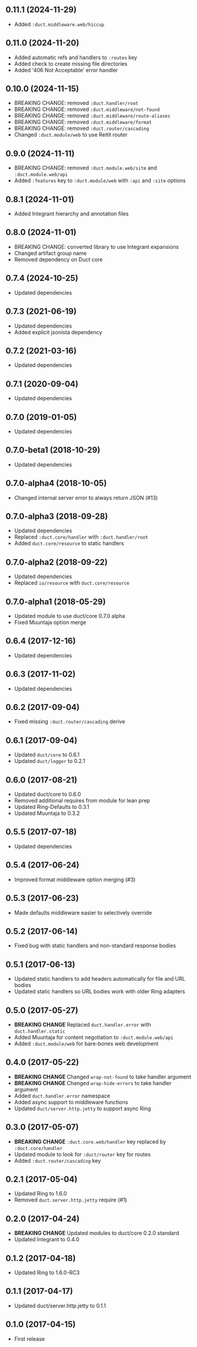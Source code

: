 ## 0.11.1 (2024-11-29)

* Added `:duct.middleware.web/hiccup`

## 0.11.0 (2024-11-20)

* Added automatic refs and handlers to `:routes` key
* Added check to create missing file directories
* Added '406 Not Acceptable' error handler

## 0.10.0 (2024-11-15)

* BREAKING CHANGE: removed `:duct.handler/root`
* BREAKING CHANGE: removed `:duct.middleware/not-found`
* BREAKING CHANGE: removed `:duct.middleware/route-aliases`
* BREAKING CHANGE: removed `:duct.middleware/format`
* BREAKING CHANGE: removed `:duct.router/cascading`
* Changed `:duct.module/web` to use Reitit router

## 0.9.0 (2024-11-11)

* BREAKING CHANGE: removed `:duct.module.web/site` and `:duct.module.web/api`
* Added `:features` key to `:duct.module/web` with `:api` and `:site` options

## 0.8.1 (2024-11-01)

* Added Integrant hierarchy and annotation files

## 0.8.0 (2024-11-01)

* BREAKING CHANGE: converted library to use Integrant expansions
* Changed artifact group name
* Removed dependency on Duct core

## 0.7.4 (2024-10-25)

* Updated dependencies

## 0.7.3 (2021-06-19)

* Updated dependencies
* Added explicit jsonista dependency

## 0.7.2 (2021-03-16)

* Updated dependencies

## 0.7.1 (2020-09-04)

* Updated dependencies

## 0.7.0 (2019-01-05)

* Updated dependencies

## 0.7.0-beta1 (2018-10-29)

* Updated dependencies

## 0.7.0-alpha4 (2018-10-05)

* Changed internal server error to always return JSON (#13)

## 0.7.0-alpha3 (2018-09-28)

* Updated dependencies
* Replaced `:duct.core/handler` with `:duct.handler/root`
* Added `duct.core/resource` to static handlers

## 0.7.0-alpha2 (2018-09-22)

* Updated dependencies
* Replaced `io/resource` with `duct.core/resource`

## 0.7.0-alpha1 (2018-05-29)

* Updated module to use duct/core 0.7.0 alpha
* Fixed Muuntaja option merge

## 0.6.4 (2017-12-16)

* Updated dependencies

## 0.6.3 (2017-11-02)

* Updated dependencies

## 0.6.2 (2017-09-04)

* Fixed missing `:duct.router/cascading` derive

## 0.6.1 (2017-09-04)

* Updated `duct/core` to 0.6.1
* Updated `duct/logger` to 0.2.1

## 0.6.0 (2017-08-21)

* Updated duct/core to 0.6.0
* Removed additional requires from module for lean prep
* Updated Ring-Defaults to 0.3.1
* Updated Muuntaja to 0.3.2

## 0.5.5 (2017-07-18)

* Updated dependencies

## 0.5.4 (2017-06-24)

* Improved format middleware option merging (#3)

## 0.5.3 (2017-06-23)

* Made defaults middleware easier to selectively override

## 0.5.2 (2017-06-14)

* Fixed bug with static handlers and non-standard response bodies

## 0.5.1 (2017-06-13)

* Updated static handlers to add headers automatically for file and URL bodies
* Updated static handlers so URL bodies work with older Ring adapters

## 0.5.0 (2017-05-27)

* **BREAKING CHANGE** Replaced `duct.handler.error` with `duct.handler.static`
* Added Muuntaja for content negotiation to `:duct.module.web/api`
* Added `:duct.module/web` for bare-bones web development

## 0.4.0 (2017-05-22)

* **BREAKING CHANGE** Changed `wrap-not-found` to take handler argument
* **BREAKING CHANGE** Changed `wrap-hide-errors` to take handler argument
* Added `duct.handler.error` namespace
* Added async support to middleware functions
* Updated `duct/server.http.jetty` to support async Ring

## 0.3.0 (2017-05-07)

* **BREAKING CHANGE** `:duct.core.web/handler` key replaced by `:duct.core/handler`
* Updated module to look for `:duct/router` key for routes
* Added `:duct.router/cascading` key

## 0.2.1 (2017-05-04)

* Updated Ring to 1.6.0
* Removed `duct.server.http.jetty` require (#1)

## 0.2.0 (2017-04-24)

* **BREAKING CHANGE** Updated modules to duct/core 0.2.0 standard
* Updated Integrant to 0.4.0

## 0.1.2 (2017-04-18)

* Updated Ring to 1.6.0-RC3

## 0.1.1 (2017-04-17)

* Updated duct/server.http.jetty to 0.1.1

## 0.1.0 (2017-04-15)

* First release
